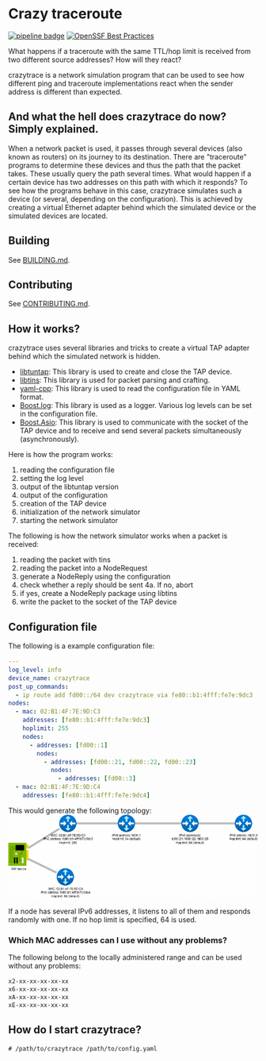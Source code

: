 # Crazy traceroute

[![pipeline badge](https://ci.codeberg.org/api/badges/13147/status.svg)](https://ci.codeberg.org/repos/13147)
[![OpenSSF Best Practices](https://www.bestpractices.dev/projects/8694/badge)](https://www.bestpractices.dev/projects/8694)

What happens if a traceroute with the same TTL/hop limit is received from two different source addresses? How will they react?

crazytrace is a network simulation program that can be used to see how different ping and traceroute implementations react when the sender address is different than expected.

## And what the hell does crazytrace do now? Simply explained.

When a network packet is used, it passes through several devices (also known as routers) on its journey to its destination. There are "traceroute" programs to determine these devices and thus the path that the packet takes. These usually query the path several times. What would happen if a certain device has two addresses on this path with which it responds? To see how the programs behave in this case, crazytrace simulates such a device (or several, depending on the configuration). This is achieved by creating a virtual Ethernet adapter behind which the simulated device or the simulated devices are located.

## Building

See [BUILDING.md](BUILDING.md).

## Contributing

See [CONTRIBUTING.md](CONTRIBUTING.md).

## How it works?

crazytrace uses several libraries and tricks to create a virtual TAP adapter behind which the simulated network is hidden.

- [libtuntap](https://github.com/LaKabane/libtuntap/): This library is used to create and close the TAP device.
- [libtins](https://libtins.github.io/): This library is used for packet parsing and crafting.
- [yaml-cpp](https://github.com/jbeder/yaml-cpp/): This library is used to read the configuration file in YAML format.
- [Boost.log](https://www.boost.org/): This library is used as a logger. Various log levels can be set in the configuration file.
- [Boost.Asio](https://www.boost.org/): This library is used to communicate with the socket of the TAP device and to receive and send several packets simultaneously (asynchronously).

Here is how the program works:
1. reading the configuration file
2. setting the log level
3. output of the libtuntap version
4. output of the configuration
5. creation of the TAP device
6. initialization of the network simulator
7. starting the network simulator

The following is how the network simulator works when a packet is received:
1. reading the packet with tins
2. reading the packet into a NodeRequest
3. generate a NodeReply using the configuration
4. check whether a reply should be sent
4a. If no, abort
5. if yes, create a NodeReply package using libtins
6. write the packet to the socket of the TAP device

## Configuration file

The following is a example configuration file:
```yaml
---
log_level: info
device_name: crazytrace
post_up_commands:
  - ip route add fd00::/64 dev crazytrace via fe80::b1:4fff:fe7e:9dc3
nodes:
  - mac: 02:B1:4F:7E:9D:C3
    addresses: [fe80::b1:4fff:fe7e:9dc3]
    hoplimit: 255
    nodes:
      - addresses: [fd00::1]
        nodes:
          - addresses: [fd00::21, fd00::22, fd00::23]
            nodes:
              - addresses: [fd00::3]
  - mac: 02:B1:4F:7E:9D:C4
    addresses: [fe80::b1:4fff:fe7e:9dc4]
```

This would generate the following topology:
![Topology](topology.png)

If a node has several IPv6 addresses, it listens to all of them and responds randomly with one.
If no hop limit is specified, 64 is used.

### Which MAC addresses can I use without any problems?

The following belong to the locally administered range and can be used without any problems:
```
x2-xx-xx-xx-xx-xx
x6-xx-xx-xx-xx-xx
xA-xx-xx-xx-xx-xx
xE-xx-xx-xx-xx-xx
```

## How do I start crazytrace?

```
# /path/to/crazytrace /path/to/config.yaml
```
